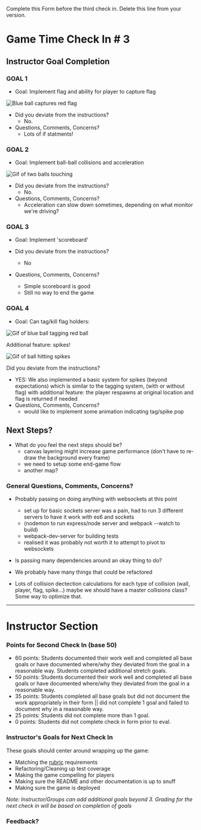 Complete this Form before the third check in. Delete this line from your version.

# Game Time Check In # 3

## Instructor Goal Completion

### GOAL 1

- Goal: Implement flag and ability for player to capture flag

![Blue ball captures red flag](http://g.recordit.co/kLXFJce85f.gif)

- Did you deviate from the instructions?
  - No.
- Questions, Comments, Concerns?
  - Lots of if statments!

### GOAL 2

-  Goal: Implement ball-ball collisions and acceleration 

![Gif of two balls touching](http://g.recordit.co/Fwks5tPzgR.gif)

- Did you deviate from the instructions?
  - No.
- Questions, Comments, Concerns?
  - Acceleration can slow down sometimes, depending on what 
    monitor we're driving?

### GOAL 3

- Goal: Implement 'scoreboard' 

- Did you deviate from the instructions?
  - No
- Questions, Comments, Concerns?
  - Simple scoreboard is good
  - Still no way to end the game

### GOAL 4

- Goal:  Can tag/kill flag holders:

![Gif of blue ball tagging red ball](http://recordit.co/Ix0D2pO1aJ/gif/notify)

Additional feature: spikes!

![Gif of ball hitting spikes](http://g.recordit.co/8HaSZzuVsG.gif)

 Did you deviate from the instructions?
  - YES: We also implemented a basic system for spikes (beyond expectations)
    which is similar to the tagging system, (with or without
   flag) with additional feature: the player respawns at original location 
   and flag is returned if needed
- Questions, Comments, Concerns?
   - would like to implement some animation indicating tag/spike pop

## Next Steps?

- What do you feel the next steps should be?
  - canvas layering might increase game performance (don't have to 
    re-draw the background every frame)
  - we need to setup some end-game flow
  - another map? 

### General Questions, Comments, Concerns?

- Probably passing on doing anything with websockets at this point
  - set up for basic sockets server was a pain, had to run 3 different servers
    to have it work with es6 and sockets
   - (nodemon to run express/node server and webpack --watch to build)
   - webpack-dev-server for building tests
  - realised it was probably not worth it to attempt to pivot to websockets

- Is passing many dependencies around an okay thing to do?
- We probably have many things that could be refactored
- Lots of collision dectection calculations for each 
  type of collision (wall, player, flag, spike...) maybe we should
  have a master collisions class? Some way to optimize that.

-----

# Instructor Section

### Points for Second Check In (base 50)

* 60 points: Students documented their work well and completed all base goals or have documented where/why they deviated from the goal in a reasonable way. Students completed additional stretch goals.
* 50 points: Students documented their work well and completed all base goals or have documented where/why they deviated from the goal in a reasonable way.
* 35 points: Students completed all base goals but did not document the work appropriately in their form || did not complete 1 goal and failed to document why in a reasonable way.
* 25 points: Students did not complete more than 1 goal.
* 0 points: Students did not complete check in form prior to eval.

### Instructor's Goals for Next Check In

These goals should center around wrapping up the game:

 - Matching the [rubric](https://github.com/turingschool/lesson_plans/blob/master/ruby_04-apis_and_scalability/gametime_project.markdown) requirements
 - Refactoring/Cleaning up test coverage
 - Making the game compelling for players
 - Making sure the README and other documentation is up to snuff
 - Making sure the game is deployed

_Note: Instructor/Groups can add additional goals beyond 3. Grading for the next check in will be based on completion of goals_

### Feedback?
